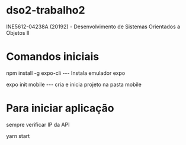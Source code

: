 # dso2-trabalho2

INE5612-04238A (20192) - Desenvolvimento de Sistemas Orientados a Objetos II

# Comandos iniciais

npm install -g expo-cli --- Instala emulador expo

expo init mobile --- cria e inicia projeto na pasta mobile

# Para iniciar aplicação

sempre verificar IP da API

yarn start
